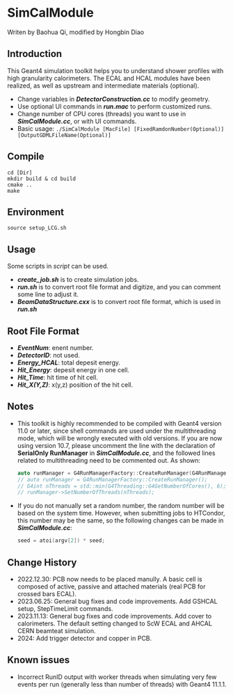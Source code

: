 # SimCalModule

Writen by Baohua Qi, modified by Hongbin Diao

## Introduction

This Geant4 simulation toolkit helps you to understand shower profiles with high granularity calorimeters. The ECAL and HCAL modules have been realized, as well as upstream and intermediate materials (optional).

* Change variables in ***DetectorConstruction.cc*** to modify geometry.
* Use optional UI commands in ***run.mac*** to perform customized runs.
* Change number of CPU cores (threads) you want to use in ***SimCalModule.cc***, or with UI commands.
* Basic usage: `./SimCalModule [MacFile] [FixedRamdonNumber(Optional)] [OutputGDMLFileName(Optional)]`

## Compile
```
cd [Dir]
mkdir build & cd build
cmake ..
make
```
## Environment
```
source setup_LCG.sh
```
## Usage
Some scripts in *script* can be used. 

* ***create_job.sh*** is to create simulation jobs.
* ***run.sh*** is to convert root file format and digitize, and you can comment some line to adjust it.
* ***BeamDataStructure.cxx*** is to convert root file format, which is used in ***run.sh***

## Root File Format
* ***EventNum***: enent number.
* ***DetectorID***: not used.
* ***Energy_HCAL***: total depesit energy.
* ***Hit_Energy***: depesit energy in one cell.
* ***Hit_Time***: hit time of hit cell.
* ***Hit_X(Y,Z)***: x(y,z) position of the hit cell. 

## Notes
 
* This toolkit is highly recommended to be compiled with Geant4 version 11.0 or later, since shell commands are used under the multithreading mode, which will be wrongly executed with old versions. If you are now using version 10.7, please uncomment the line with the declaration of **SerialOnly RunManager** in ***SimCalModule.cc***, and the followed lines related to multithreading need to be commented out. As shown:
  ```c++
  auto runManager = G4RunManagerFactory::CreateRunManager(G4RunManagerType::SerialOnly);
  // auto runManager = G4RunManagerFactory::CreateRunManager();
  // G4int nThreads = std::min(G4Threading::G4GetNumberOfCores(), 6);
  // runManager->SetNumberOfThreads(nThreads);
  ```
* If you do not manually set a random number, the random number will be based on the system time. However, when submitting jobs to HTCondor, this number may be the same, so the following changes can be made in ***SimCalModule.cc***:
  ```c++
  seed = atoi(argv[2]) * seed;
  ```

## Change History

* 2022.12.30: PCB now needs to be placed manully. A basic cell is composed of active, passive and attached materials (real PCB for crossed bars ECAL).
* 2023.06.25: General bug fixes and code improvements. Add GSHCAL setup, StepTimeLimit commands.
* 2023.11.13: General bug fixes and code improvements. Add cover to calorimeters. The default setting changed to ScW ECAL and AHCAL CERN beamteat simulation.
* 2024: Add trigger detector and copper in PCB.

## Known issues

* Incorrect RunID output with worker threads when simulating very few events per run (generally less than number of threads) with Geant4 11.1.1.
